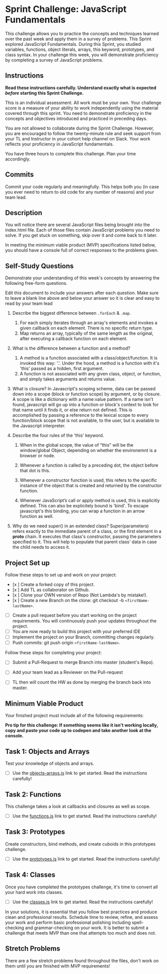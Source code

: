 # Sprint Challenge: JavaScript Fundamentals

This challenge allows you to practice the concepts and techniques learned over the past week and apply them in a survey of problems. This Sprint explored JavaScript Fundamentals. During this Sprint, you studied variables, functions, object literals, arrays, this keyword, prototypes, and class syntax. In your challenge this week, you will demonstrate proficiency by completing a survey of JavaScript problems.

## Instructions

**Read these instructions carefully. Understand exactly what is expected _before_ starting this Sprint Challenge.**

This is an individual assessment. All work must be your own. Your challenge score is a measure of your ability to work independently using the material covered through this sprint. You need to demonstrate proficiency in the concepts and objectives introduced and practiced in preceding days.

You are not allowed to collaborate during the Sprint Challenge. However, you are encouraged to follow the twenty-minute rule and seek support from your TL and Instructor in your cohort help channel on Slack. Your work reflects your proficiency in JavaScript fundamentals.

You have three hours to complete this challenge. Plan your time accordingly.

## Commits

Commit your code regularly and meaningfully. This helps both you (in case you ever need to return to old code for any number of reasons) and your team lead.

## Description

You will notice there are several JavaScript files being brought into the index.html file.  Each of those files contain JavaScript problems you need to solve.  If you get stuck on something, skip over it and come back to it later.

In meeting the minimum viable product (MVP) specifications listed below, you should have a console full of correct responses to the problems given.

## Self-Study Questions

Demonstrate your understanding of this week's concepts by answering the following free-form questions.

Edit this document to include your answers after each question. Make sure to leave a blank line above and below your answer so it is clear and easy to read by your team lead

1. Describe the biggest difference between `.forEach` & `.map`.
    1) For each simply iterates through an array's elements and invokes a given callback on each element. There is no specific return type.
    2) Map returns an array, typically of the same length as the original, after executing a callback function on each element.

2. What is the difference between a function and a method?
    1) A method is a function associated with a class/object/function. It is invoked this way: '<this>.<method>'. Under the hood, a method is a function with it's 'this' passed as a hidden, first argument.
    2) A function is not associated with any given class, object, or function, and simply takes arguments and returns value. 

3. What is closure?
    In Javascript's scoping scheme, data can be passed down into a scope (block or function scope) by argument, or by closure. A scope is like a dictionary with a name:value pattern. If a name isn't found, javascript will go up into a function or block's context to look for that name until it finds it, or else return not defined. This is accomplished by passing a reference to the lexical scope to every function/block scope that is not available, to the user, but is available to the Javascript interpreter. 

4. Describe the four rules of the 'this' keyword.
    1) When in the global scope, the value of “this” will be the window/global Object, depending on whether the environemnt is a browser or node.

    2) Whenever a function is called by a preceding dot, the object before that dot is this.

    3) Whenever a constructor function is used, this refers to the specific instance of the object that is created and returned by the constructor function.

    4) Whenever JavaScript’s call or apply method is used, this is explicitly defined. This can also be explicitely bound is 'bind'. To escape javascript's this binding, you can wrap a function in an arrow function as well.




5. Why do we need super() in an extended class?
    Super(parameters) refers exactly to the immediate parent of a class, or the first element in a __proto__ chain. It executes that class's constructor, passing the parameters specified to it. This will help to populate that parent class' data in case the child needs to access it.

## Project Set up

Follow these steps to set up and work on your project:

- [x ] Create a forked copy of this project.
- [x ] Add TL as collaborator on Github.
- [x ] Clone your OWN version of Repo (Not Lambda's by mistake!).
- [x ] Create a new Branch on the clone: git checkout -b `<firstName-lastName>`.
- [ ] Create a pull request before you start working on the project requirements.  You will continuously push your updates throughout the project.
- [ ] You are now ready to build this project with your preferred IDE
- [ ] Implement the project on your Branch, committing changes regularly.
- [ ] Push commits: git push origin `<firstName-lastName>`.

Follow these steps for completing your project:

- [ ] Submit a Pull-Request to merge <firstName-lastName> Branch into master (student's  Repo).
- [ ] Add your team lead as a Reviewer on the Pull-request
- [ ] TL then will count the HW as done by  merging the branch back into master.


## Minimum Viable Product

Your finished project must include all of the following requirements:

**Pro tip for this challenge: If something seems like it isn't working locally, copy and paste your code up to codepen and take another look at the console.**

## Task 1: Objects and Arrays
Test your knowledge of objects and arrays. 
* [ ] Use the [objects-arrays.js](challenges/objects-arrays.js) link to get started.  Read the instructions carefully!

## Task 2: Functions
This challenge takes a look at callbacks and closures as well as scope. 
* [ ] Use the [functions.js](challenges/functions.js) link to get started. Read the instructions carefully!

## Task 3: Prototypes
Create constructors, bind methods, and create cuboids in this prototypes challenge.
* [ ] Use the [prototypes.js](challenges/prototypes.js) link to get started. Read the instructions carefully!

## Task 4: Classes
Once you have completed the prototypes challenge, it's time to convert all your hard work into classes.
* [ ] Use the [classes.js](challenges/classes.js) link to get started. Read the instructions carefully!

In your solutions, it is essential that you follow best practices and produce clean and professional results. Schedule time to review, refine, and assess your work and perform basic professional polishing including spell-checking and grammar-checking on your work. It is better to submit a challenge that meets MVP than one that attempts too much and does not.

## Stretch Problems

There are a few stretch problems found throughout the files, don't work on them until you are finished with MVP requirements!
